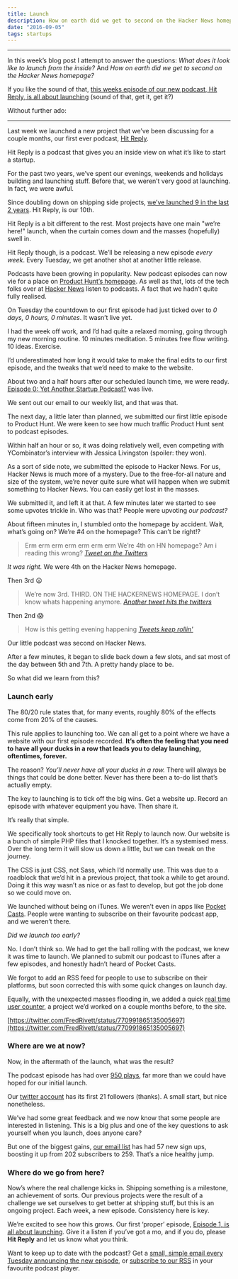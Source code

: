 ```yaml
---
title: Launch
description: How on earth did we get to second on the Hacker News homepage?
date: "2016-09-05"
tags: startups
---
```


---

In this week’s blog post I attempt to answer the questions: _What does it look like to launch from the inside?_ And _How on earth did we get to second on the Hacker News homepage?_

If you like the sound of that, [this weeks episode of our new podcast, Hit Reply, is all about launching](https://hitreply.co/1) (sound of that, get it, get it?)

Without further ado:

---

Last week we launched a new project that we’ve been discussing for a couple months, our first ever podcast, [Hit Reply](http://hitreply.co/).

Hit Reply is a podcast that gives you an inside view on what it’s like to start a startup.

For the past two years, we’ve spent our evenings, weekends and holidays building and launching stuff. Before that, we weren’t very good at launching. In fact, we were awful.

Since doubling down on shipping side projects, [we’ve launched 9 in the last 2 years](https://www.producthunt.com/@fredrivett/collections/things-i-ve-made). Hit Reply, is our 10th.

Hit Reply is a bit different to the rest. Most projects have one main "we’re here!" launch, when the curtain comes down and the masses (hopefully) swell in.

Hit Reply though, is a podcast. We’ll be releasing a new episode _every week_. Every Tuesday, we get another shot at another little release.

Podcasts have been growing in popularity. New podcast episodes can now vie for a place on [Product Hunt’s homepage](http://www.producthunt.com/). As well as that, lots of the tech folks over at [Hacker News](https://news.ycombinator.com/) listen to podcasts. A fact that we hadn’t quite fully realised.

On Tuesday the countdown to our first episode had just ticked over to _0 days, 0 hours, 0 minutes_. It wasn’t live yet.

I had the week off work, and I’d had quite a relaxed morning, going through my new morning routine. 10 minutes meditation. 5 minutes free flow writing. 10 ideas. Exercise.

I’d underestimated how long it would take to make the final edits to our first episode, and the tweaks that we’d need to make to the website.

About two and a half hours after our scheduled launch time, we were ready. [Episode 0: Yet Another Startup Podcast?](http://hitreply.co/) was live.

We sent out our email to our weekly list, and that was that.

The next day, a little later than planned, we submitted our first little episode to Product Hunt. We were keen to see how much traffic Product Hunt sent to podcast episodes.

Within half an hour or so, it was doing relatively well, even competing with YCombinator’s interview with Jessica Livingston (spoiler: they won).

As a sort of side note, we submitted the episode to Hacker News. For us, Hacker News is much more of a mystery. Due to the free-for-all nature and size of the system, we’re never quite sure what will happen when we submit something to Hacker News. You can easily get lost in the masses.

We submitted it, and left it at that. A few minutes later we started to see some upvotes trickle in. Who was that? People were upvoting _our podcast?_

About fifteen minutes in, I stumbled onto the homepage by accident. Wait, what’s going on? We’re #4 on the homepage? This can’t be right!?

> Erm erm erm erm erm erm erm
> We’re 4th on HN homepage? Am i reading this wrong?
> <cite>[Tweet on the Twitters](https://twitter.com/FredRivett/status/770987008793702400)</cite>

_It was right._ We were 4th on the Hacker News homepage.

Then 3rd 😦

> We’re now 3rd. THIRD. ON THE HACKERNEWS HOMEPAGE.
> I don’t know whats happening anymore.
> <cite>[Another tweet hits the twitters](https://twitter.com/FredRivett/status/770987971772375040)</cite>

Then 2nd 😱

> How is this getting evening happening
> <cite>[Tweets keep rollin'](https://twitter.com/FredRivett/status/770988331584851968)</cite>

Our little podcast was second on Hacker News.

After a few minutes, it began to slide back down a few slots, and sat most of the day between 5th and 7th. A pretty handy place to be.

So what did we learn from this?

### Launch early

The 80/20 rule states that, for many events, roughly 80% of the effects come from 20% of the causes.

This rule applies to launching too. We can all get to a point where we have a website with our first episode recorded. **It’s often the feeling that you need to have all your ducks in a row that leads you to delay launching, oftentimes, forever.**

The reason? _You’ll never have all your ducks in a row._ There will always be things that could be done better. Never has there been a to-do list that’s actually empty.

The key to launching is to tick off the big wins. Get a website up. Record an episode with whatever equipment you have. Then share it.

It’s really that simple.

We specifically took shortcuts to get Hit Reply to launch now. Our website is a bunch of simple PHP files that I knocked together. It’s a systemised mess. Over the long term it will slow us down a little, but we can tweak on the journey.

The CSS is just CSS, not Sass, which I’d normally use. This was due to a roadblock that we’d hit in a previous project, that took a while to get around. Doing it this way wasn’t as nice or as fast to develop, but got the job done so we could move on.

We launched without being on iTunes. We weren’t even in apps like [Pocket Casts](http://www.shiftyjelly.com/pocketcasts/). People were wanting to subscribe on their favourite podcast app, and we weren’t there.

_Did we launch too early?_

No. I don’t think so. We had to get the ball rolling with the podcast, we knew it was time to launch. We planned to submit our podcast to iTunes after a few episodes, and honestly hadn’t heard of Pocket Casts.

We forgot to add an RSS feed for people to use to subscribe on their platforms, but soon corrected this with some quick changes on launch day.

Equally, with the unexpected masses flooding in, we added a quick [real time user counter](https://realtimeusers.bycontrast.co/), a project we’d worked on a couple months before, to the site.

[https://twitter.com/FredRivett/status/770991865135005697](https://twitter.com/FredRivett/status/770991865135005697)

### Where are we at now?

Now, in the aftermath of the launch, what was the result?

The podcast episode has had over [950 plays](http://hitreply.co/ep/0/yet-another-startup-podcast/), far more than we could have hoped for our initial launch.

Our [twitter account](http://twitter.com/hitreplypod) has its first 21 followers (thanks). A small start, but nice nonetheless.

We’ve had some great feedback and we now know that some people are interested in listening. This is a big plus and one of the key questions to ask yourself when you launch, does anyone care?

But one of the biggest gains, [our email list](http://hitreply.co/) has had 57 new sign ups, boosting it up from 202 subscribers to 259. That’s a nice healthy jump.

### Where do we go from here?

Now’s where the real challenge kicks in. Shipping something is a milestone, an achievement of sorts. Our previous projects were the result of a challenge we set ourselves to get better at shipping stuff, but this is an ongoing project. Each week, a new episode. Consistency here is key.

We’re excited to see how this grows. Our first ‘proper’ episode, [Episode 1, is all about launching](https://hitreply.co/1). Give it a listen if you’ve got a mo, and if you do, please **Hit Reply** and let us know what you think.

Want to keep up to date with the podcast? Get a [small, simple email every Tuesday announcing the new episode](http://hitreply.co/), or [subscribe to our RSS](http://feeds.soundcloud.com/users/soundcloud:users:245437295/sounds.rss) in your favourite podcast player.
